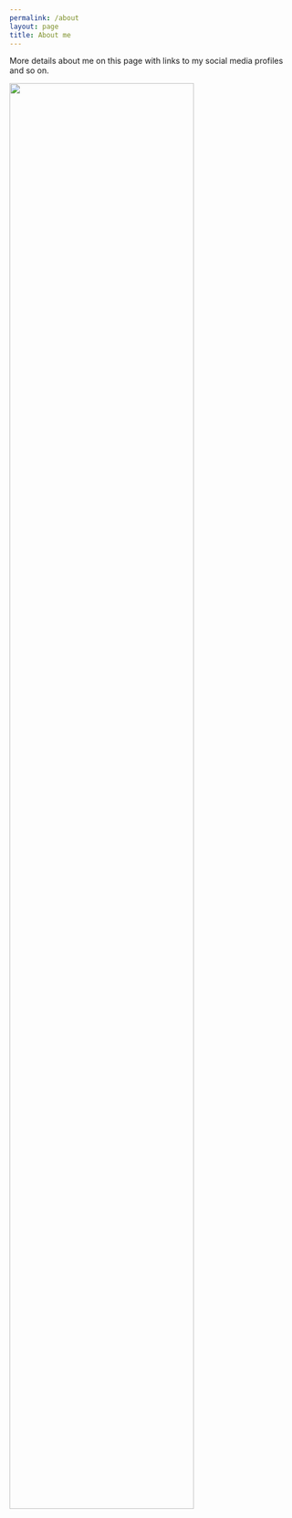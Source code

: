 ```yaml
---
permalink: /about
layout: page
title: About me
---
```


More details about me on this page with links to my social media profiles and so on.

<img src="{{ site.base_url }}{% link /assets/imgs/myself.jpg %}" width="80%">